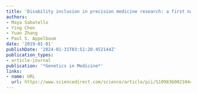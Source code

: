 ```yaml
---
title: 'Disability inclusion in precision medicine research: a first national survey'
authors:
- Maya Sabatello
- Ying Chen
- Yuan Zhang
- Paul S. Appelbaum
date: '2019-01-01'
publishDate: '2024-01-31T03:51:20.452144Z'
publication_types:
- article-journal
publication: '*Genetics in Medicine*'
links:
- name: URL
  url: https://www.sciencedirect.com/science/article/pii/S1098360021044907
---
```

